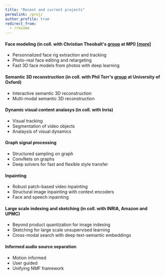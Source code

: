```yaml
---
title: "Recent and current projects"
permalink: /proj/
author_profile: true
redirect_from:
  - /resume
---
```




#### Face modeling (in coll. with Christian Theobalt's [group](http://gvv.mpi-inf.mpg.de/) at MPI) [[more](./face)]
* Personnalized face rig extraction and tracking
* Photo-real face editing and retargeting
* Fast 3D face models from photos with deep learning

#### Semantic 3D reconstruction (in coll. with Phil Torr's [group](http://www.robots.ox.ac.uk/~tvg/) at University of Oxford) 
* Interactive semantic 3D reconstruction
* Multi-modal semantic 3D reconstruction

#### Dynamic visual content analasys (in coll. with Inria) 
* Visual tracking
* Segmentation of video objects
* Analaysis of visual dynamics

#### Graph signal processing
* Structured sampling on graph
* ConvNets on graphs
* Deep solvers for fast and flexible style transfer

#### Inpainting
* Robust patch-based video inpainting
* Structural image inpainting with context encoders
* Face and speech inpainting

#### Large scale indexing and sketching (in coll. with INRIA, Amazon and UPMC)
* Beyond product quantization for image indexing
* Sketching for large scale unsupervised learning
* Cross-modal search with deep text-semantic embeddings 

#### Informed audio source separation
* Motion informed
* User guided
* Unifying NMF framework 

